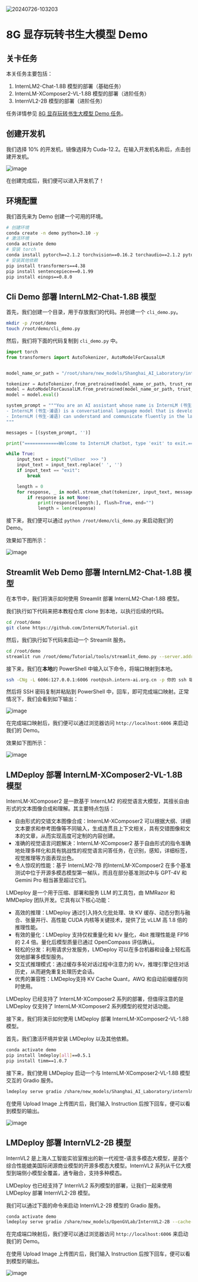 ![20240726-103203](https://github.com/user-attachments/assets/35fcd0f3-6b19-44d3-ac0c-dd01ac3a20b3)

# 8G 显存玩转书生大模型 Demo

## 关卡任务

本关任务主要包括：

1. InternLM2-Chat-1.8B 模型的部署（基础任务）
2. InternLM-XComposer2-VL-1.8B 模型的部署（进阶任务）
3. InternVL2-2B 模型的部署（进阶任务）

任务详情参见 [8G 显存玩转书生大模型 Demo 任务](./task.md)。

## 创建开发机

我们选择 10% 的开发机，镜像选择为 Cuda-12.2。在输入开发机名称后，点击创建开发机。

![image](https://github.com/user-attachments/assets/07490de5-be87-4230-ad0c-3c46fab1ce6c)

在创建完成后，我们便可以进入开发机了！

## 环境配置

我们首先来为 Demo 创建一个可用的环境。

```bash
# 创建环境
conda create -n demo python=3.10 -y
# 激活环境
conda activate demo
# 安装 torch
conda install pytorch==2.1.2 torchvision==0.16.2 torchaudio==2.1.2 pytorch-cuda=12.1 -c pytorch -c nvidia -y
# 安装其他依赖
pip install transformers==4.38
pip install sentencepiece==0.1.99
pip install einops==0.8.0
```

## Cli Demo 部署 InternLM2-Chat-1.8B 模型

首先，我们创建一个目录，用于存放我们的代码。并创建一个 `cli_demo.py`。

```bash
mkdir -p /root/demo
touch /root/demo/cli_demo.py
```

然后，我们将下面的代码复制到 `cli_demo.py` 中。

```python
import torch
from transformers import AutoTokenizer, AutoModelForCausalLM


model_name_or_path = "/root/share/new_models/Shanghai_AI_Laboratory/internlm2-chat-1_8b"

tokenizer = AutoTokenizer.from_pretrained(model_name_or_path, trust_remote_code=True, device_map='cuda:0')
model = AutoModelForCausalLM.from_pretrained(model_name_or_path, trust_remote_code=True, torch_dtype=torch.bfloat16, device_map='cuda:0')
model = model.eval()

system_prompt = """You are an AI assistant whose name is InternLM (书生·浦语).
- InternLM (书生·浦语) is a conversational language model that is developed by Shanghai AI Laboratory (上海人工智能实验室). It is designed to be helpful, honest, and harmless.
- InternLM (书生·浦语) can understand and communicate fluently in the language chosen by the user such as English and 中文.
"""

messages = [(system_prompt, '')]

print("=============Welcome to InternLM chatbot, type 'exit' to exit.=============")

while True:
    input_text = input("\nUser  >>> ")
    input_text = input_text.replace(' ', '')
    if input_text == "exit":
        break

    length = 0
    for response, _ in model.stream_chat(tokenizer, input_text, messages):
        if response is not None:
            print(response[length:], flush=True, end="")
            length = len(response)
```

接下来，我们便可以通过 `python /root/demo/cli_demo.py` 来启动我们的 Demo。

效果如下图所示：

![image](https://github.com/user-attachments/assets/530afcf6-2f33-4e8e-b2e8-f5f2cb3e4db5)

## Streamlit Web Demo 部署 InternLM2-Chat-1.8B 模型

在本节中，我们将演示如何使用 Streamlit 部署 InternLM2-Chat-1.8B 模型。

我们执行如下代码来把本教程仓库 clone 到本地，以执行后续的代码。

```bash
cd /root/demo
git clone https://github.com/InternLM/Tutorial.git
```

然后，我们执行如下代码来启动一个 Streamlit 服务。

```bash
cd /root/demo
streamlit run /root/demo/Tutorial/tools/streamlit_demo.py --server.address 127.0.0.1 --server.port 6006
```

接下来，我们在**本地**的 PowerShell 中输入以下命令，将端口映射到本地。

```bash
ssh -CNg -L 6006:127.0.0.1:6006 root@ssh.intern-ai.org.cn -p 你的 ssh 端口号
```

然后将 SSH 密码复制并粘贴到 PowerShell 中，回车，即可完成端口映射。正常情况下，我们会看到如下输出：

![image](https://github.com/user-attachments/assets/b19a5606-43f1-4f5b-ad63-b7a2666528ab)

在完成端口映射后，我们便可以通过浏览器访问 `http://localhost:6006` 来启动我们的 Demo。

效果如下图所示：

![image](https://github.com/user-attachments/assets/17f071c7-2a73-4b3b-b740-fedadd9390cd)

## LMDeploy 部署 InternLM-XComposer2-VL-1.8B 模型

InternLM-XComposer2 是一款基于 InternLM2 的视觉语言大模型，其擅长自由形式的文本图像合成和理解。其主要特点包括：

- 自由形式的交错文本图像合成：InternLM-XComposer2 可以根据大纲、详细文本要求和参考图像等不同输入，生成连贯且上下文相关，具有交错图像和文本的文章，从而实现高度可定制的内容创建。
- 准确的视觉语言问题解决：InternLM-XComposer2 基于自由形式的指令准确地处理多样化和具有挑战性的视觉语言问答任务，在识别，感知，详细标签，视觉推理等方面表现出色。
- 令人惊叹的性能：基于 InternLM2-7B 的InternLM-XComposer2 在多个基准测试中位于开源多模态模型第一梯队，而且在部分基准测试中与 GPT-4V 和 Gemini Pro 相当甚至超过它们。

LMDeploy 是一个用于压缩、部署和服务 LLM 的工具包，由 MMRazor 和 MMDeploy 团队开发。它具有以下核心功能：

- 高效的推理：LMDeploy 通过引入持久化批处理、块 KV 缓存、动态分割与融合、张量并行、高性能 CUDA 内核等关键技术，提供了比 vLLM 高 1.8 倍的推理性能。
- 有效的量化：LMDeploy 支持仅权重量化和 k/v 量化，4bit 推理性能是 FP16 的 2.4 倍。量化后模型质量已通过 OpenCompass 评估确认。
- 轻松的分发：利用请求分发服务，LMDeploy 可以在多台机器和设备上轻松高效地部署多模型服务。
- 交互式推理模式：通过缓存多轮对话过程中注意力的 k/v，推理引擎记住对话历史，从而避免重复处理历史会话。
- 优秀的兼容性：LMDeploy支持 KV Cache Quant，AWQ 和自动前缀缓存同时使用。

LMDeploy 已经支持了 InternLM-XComposer2 系列的部署，但值得注意的是 LMDeploy 仅支持了 InternLM-XComposer2 系列模型的视觉对话功能。

接下来，我们将演示如何使用 LMDeploy 部署 InternLM-XComposer2-VL-1.8B 模型。

首先，我们激活环境并安装 LMDeploy 以及其他依赖。

```bash
conda activate demo
pip install lmdeploy[all]==0.5.1
pip install timm==1.0.7
```

接下来，我们使用 LMDeploy 启动一个与 InternLM-XComposer2-VL-1.8B 模型交互的 Gradio 服务。

```bash
lmdeploy serve gradio /share/new_models/Shanghai_AI_Laboratory/internlm-xcomposer2-vl-1_8b
```

在使用 Upload Image 上传图片后，我们输入 Instruction 后按下回车，便可以看到模型的输出。

![image](https://github.com/user-attachments/assets/1ff3703f-65c8-42a9-99b4-c74b176a6dc0)

## LMDeploy 部署 InternVL2-2B 模型

InternVL2 是上海人工智能实验室推出的新一代视觉-语言多模态大模型，是首个综合性能媲美国际闭源商业模型的开源多模态大模型。InternVL2 系列从千亿大模型到端侧小模型全覆盖，通专融合，支持多种模态。

LMDeploy 也已经支持了 InternVL2 系列模型的部署，让我们一起来使用 LMDeploy 部署 InternVL2-2B 模型。

我们可以通过下面的命令来启动 InternVL2-2B 模型的 Gradio 服务。

```bash
conda activate demo
lmdeploy serve gradio /share/new_models/OpenGVLab/InternVL2-2B --cache-max-entry-count 0.1
```

在完成端口映射后，我们便可以通过浏览器访问 `http://localhost:6006` 来启动我们的 Demo。

在使用 Upload Image 上传图片后，我们输入 Instruction 后按下回车，便可以看到模型的输出。

![image](https://github.com/user-attachments/assets/2763db3e-fdd6-4b4f-8d73-c87d40046847)
